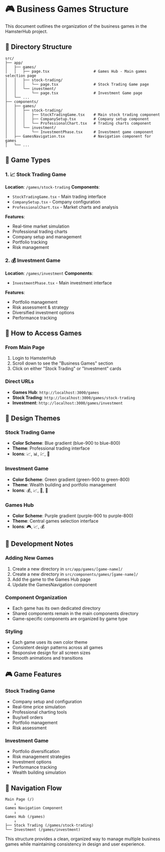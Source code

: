 # 🎮 Business Games Structure

This document outlines the organization of the business games in the HamsterHub project.

## 📁 Directory Structure

```
src/
├── app/
│   ├── games/
│   │   ├── page.tsx                    # Games Hub - Main games selection page
│   │   ├── stock-trading/
│   │   │   └── page.tsx                # Stock Trading Game page
│   │   └── investment/
│   │       └── page.tsx                # Investment Game page
│   └── ...
├── components/
│   ├── games/
│   │   ├── stock-trading/
│   │   │   ├── StockTradingGame.tsx    # Main stock trading component
│   │   │   ├── CompanySetup.tsx        # Company setup component
│   │   │   └── ProfessionalChart.tsx   # Trading charts component
│   │   └── investment/
│   │       └── InvestmentPhase.tsx     # Investment game component
│   ├── GamesNavigation.tsx             # Navigation component for games
│   └── ...
```

## 🎯 Game Types

### 1. 📈 Stock Trading Game
**Location**: `/games/stock-trading`
**Components**: 
- `StockTradingGame.tsx` - Main trading interface
- `CompanySetup.tsx` - Company configuration
- `ProfessionalChart.tsx` - Market charts and analysis

**Features**:
- Real-time market simulation
- Professional trading charts
- Company setup and management
- Portfolio tracking
- Risk management

### 2. 💰 Investment Game
**Location**: `/games/investment`
**Components**:
- `InvestmentPhase.tsx` - Main investment interface

**Features**:
- Portfolio management
- Risk assessment & strategy
- Diversified investment options
- Performance tracking

## 🚀 How to Access Games

### From Main Page
1. Login to HamsterHub
2. Scroll down to see the "Business Games" section
3. Click on either "Stock Trading" or "Investment" cards

### Direct URLs
- **Games Hub**: `http://localhost:3000/games`
- **Stock Trading**: `http://localhost:3000/games/stock-trading`
- **Investment**: `http://localhost:3000/games/investment`

## 🎨 Design Themes

### Stock Trading Game
- **Color Scheme**: Blue gradient (blue-900 to blue-800)
- **Theme**: Professional trading interface
- **Icons**: 📈, 📊, 💹, 🏢

### Investment Game
- **Color Scheme**: Green gradient (green-900 to green-800)
- **Theme**: Wealth building and portfolio management
- **Icons**: 💰, 📈, 🎯, 💎

### Games Hub
- **Color Scheme**: Purple gradient (purple-900 to purple-800)
- **Theme**: Central games selection interface
- **Icons**: 🎮, 📈, 💰

## 🔧 Development Notes

### Adding New Games
1. Create a new directory in `src/app/games/[game-name]/`
2. Create a new directory in `src/components/games/[game-name]/`
3. Add the game to the Games Hub page
4. Update the GamesNavigation component

### Component Organization
- Each game has its own dedicated directory
- Shared components remain in the main components directory
- Game-specific components are organized by game type

### Styling
- Each game uses its own color theme
- Consistent design patterns across all games
- Responsive design for all screen sizes
- Smooth animations and transitions

## 🎮 Game Features

### Stock Trading Game
- Company setup and configuration
- Real-time price simulation
- Professional charting tools
- Buy/sell orders
- Portfolio management
- Risk assessment

### Investment Game
- Portfolio diversification
- Risk management strategies
- Investment options
- Performance tracking
- Wealth building simulation

## 🔗 Navigation Flow

```
Main Page (/) 
    ↓
Games Navigation Component
    ↓
Games Hub (/games)
    ↓
├── Stock Trading (/games/stock-trading)
└── Investment (/games/investment)
```

This structure provides a clean, organized way to manage multiple business games while maintaining consistency in design and user experience.
